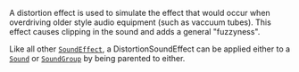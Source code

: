 A distortion effect is used to simulate the effect that would occur when
overdriving older style audio equipment (such as vaccuum tubes). This effect
causes clipping in the sound and adds a general "fuzzyness".

Like all other [`SoundEffect`](https://create.roblox.com/docs/reference/engine/classes/SoundEffect), a DistortionSoundEffect can be applied
either to a [`Sound`](https://create.roblox.com/docs/reference/engine/classes/Sound) or [`SoundGroup`](https://create.roblox.com/docs/reference/engine/classes/SoundGroup) by being parented to either.